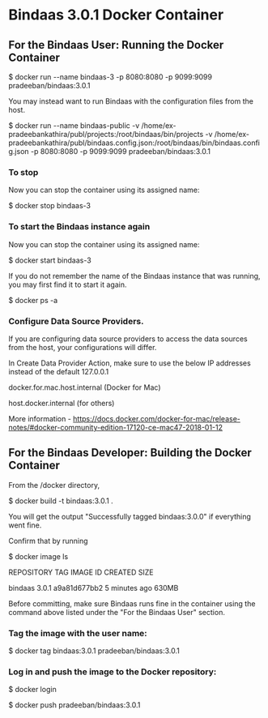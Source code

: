 # Bindaas 3.0.1 Docker Container


## For the Bindaas User: Running the Docker Container

$ docker run --name bindaas-3 -p 8080:8080 -p 9099:9099 pradeeban/bindaas:3.0.1 


You may instead want to run Bindaas with the configuration files from the host.


$ docker run --name bindaas-public -v /home/ex-pradeebankathira/publ/projects:/root/bindaas/bin/projects -v /home/ex-pradeebankathira/publ/bindaas.config.json:/root/bindaas/bin/bindaas.config.json -p 8080:8080 -p 9099:9099 pradeeban/bindaas:3.0.1


### To stop

Now you can stop the container using its assigned name:

$ docker stop bindaas-3


### To start the Bindaas instance again

Now you can stop the container using its assigned name:

$ docker start bindaas-3


If you do not remember the name of the Bindaas instance that was running, you may first find it to start it again.

$ docker ps -a


### Configure Data Source Providers.

If you are configuring data source providers to access the data sources from the host, your configurations will differ.

In Create Data Provider Action, make sure to use the below IP addresses instead of the default 127.0.0.1

docker.for.mac.host.internal (Docker for Mac)

host.docker.internal (for others)

More information - https://docs.docker.com/docker-for-mac/release-notes/#docker-community-edition-17120-ce-mac47-2018-01-12


## For the Bindaas Developer: Building the Docker Container

From the <BINDAAS-SOURCE-ROOT>/docker directory,

$ docker build -t bindaas:3.0.1 .

You will get the output "Successfully tagged bindaas:3.0.0" if everything went fine.


Confirm that by running

$ docker image ls

REPOSITORY          TAG                 IMAGE ID            CREATED             SIZE

bindaas             3.0.1               a9a81d677bb2        5 minutes ago       630MB


Before committing, make sure Bindaas runs fine in the container using the command above listed under the "For the Bindaas User" section.


### Tag the image with the user name:
 
 $ docker tag bindaas:3.0.1 pradeeban/bindaas:3.0.1


 ### Log in and push the image to the Docker repository:

 $ docker login

 $ docker push pradeeban/bindaas:3.0.1

